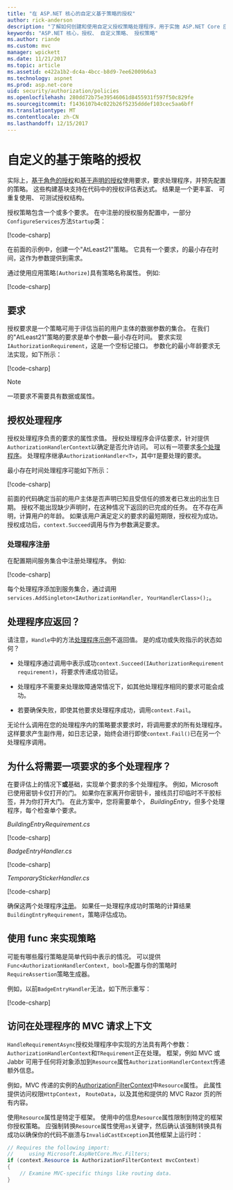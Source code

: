 ```yaml
---
title: "在 ASP.NET 核心的自定义基于策略的授权"
author: rick-anderson
description: "了解如何创建和使用自定义授权策略处理程序，用于实施 ASP.NET Core 应用程序中的授权要求。"
keywords: "ASP.NET 核心，授权、 自定义策略、 授权策略"
ms.author: riande
ms.custom: mvc
manager: wpickett
ms.date: 11/21/2017
ms.topic: article
ms.assetid: e422a1b2-dc4a-4bcc-b8d9-7ee62009b6a3
ms.technology: aspnet
ms.prod: asp.net-core
uid: security/authorization/policies
ms.openlocfilehash: 280dd72b75e39546061d8455931f597f50c829fe
ms.sourcegitcommit: f1436107b4c022b26f5235dddef103cec5aa6bff
ms.translationtype: MT
ms.contentlocale: zh-CN
ms.lasthandoff: 12/15/2017
---
```

# <a name="custom-policy-based-authorization"></a>自定义的基于策略的授权

实际上，[基于角色的授权](xref:security/authorization/roles)和[基于声明的授权](xref:security/authorization/claims)使用要求，要求处理程序，并预先配置的策略。 这些构建基块支持在代码中的授权评估表达式。 结果是一个更丰富、 可重复使用、 可测试授权结构。

授权策略包含一个或多个要求。 在中注册的授权服务配置中，一部分`ConfigureServices`方法`Startup`类：

[!code-csharp[](policies/samples/PoliciesAuthApp1/Startup.cs?range=40-41,50-55,63,72)]

在前面的示例中，创建一个"AtLeast21"策略。 它具有一个要求，的最小存在时间，这作为参数提供到需求。

通过使用应用策略`[Authorize]`具有策略名称属性。 例如: 

[!code-csharp[](policies/samples/PoliciesAuthApp1/Controllers/AlcoholPurchaseController.cs?name=snippet_AlcoholPurchaseControllerClass&highlight=4)]

## <a name="requirements"></a>要求

授权要求是一个策略可用于评估当前的用户主体的数据参数的集合。 在我们的"AtLeast21"策略的要求是单个参数&mdash;最小存在时间。 要求实现`IAuthorizationRequirement`，这是一个空标记接口。 参数化的最小年龄要求无法实现，如下所示：

[!code-csharp[](policies/samples/PoliciesAuthApp1/Services/Requirements/MinimumAgeRequirement.cs?name=snippet_MinimumAgeRequirementClass)]

> [!NOTE]
> 一项要求不需要具有数据或属性。

<a name="security-authorization-policies-based-authorization-handler"></a>

## <a name="authorization-handlers"></a>授权处理程序

授权处理程序负责的要求的属性求值。 授权处理程序会评估要求，针对提供`AuthorizationHandlerContext`以确定是否允许访问。 可以有一项要求[多个处理程序](#security-authorization-policies-based-multiple-handlers)。 处理程序继承`AuthorizationHandler<T>`，其中`T`是要处理的要求。

<a name="security-authorization-handler-example"></a>

最小存在时间处理程序可能如下所示：

[!code-csharp[](policies/samples/PoliciesAuthApp1/Services/Handlers/MinimumAgeHandler.cs?name=snippet_MinimumAgeHandlerClass)]

前面的代码确定当前的用户主体是否声明已知且受信任的颁发者已发出的出生日期。 授权不能出现缺少声明时，在这种情况下返回的已完成的任务。 在不存在声明，计算用户的年龄。 如果该用户满足定义的要求的最短期限，授权视为成功。 授权成功后，`context.Succeed`调用与作为参数满足要求。

<a name="security-authorization-policies-based-handler-registration"></a>

### <a name="handler-registration"></a>处理程序注册

在配置期间服务集合中注册处理程序。 例如: 

[!code-csharp[](policies/samples/PoliciesAuthApp1/Startup.cs?range=40-41,50-55,63-65,72)]

每个处理程序添加到服务集合，通过调用`services.AddSingleton<IAuthorizationHandler, YourHandlerClass>();`。

## <a name="what-should-a-handler-return"></a>处理程序应返回？

请注意，`Handle`中的方法[处理程序示例](#security-authorization-handler-example)不返回值。 是的成功或失败指示的状态如何？

* 处理程序通过调用中表示成功`context.Succeed(IAuthorizationRequirement requirement)`，将要求传递成功验证。

* 处理程序不需要来处理故障通常情况下，如其他处理程序相同的要求可能会成功。

* 若要确保失败，即使其他要求处理程序成功，调用`context.Fail`。

无论什么调用在您的处理程序内的策略要求要求时，将调用要求的所有处理程序。 这样要求产生副作用，如日志记录，始终会进行即使`context.Fail()`已在另一个处理程序调用。

<a name="security-authorization-policies-based-multiple-handlers"></a>

## <a name="why-would-i-want-multiple-handlers-for-a-requirement"></a>为什么将需要一项要求的多个处理程序？

在要评估上的情况下**或**基础，实现单个要求的多个处理程序。 例如，Microsoft 已使用密钥卡仅打开的门。 如果你在家离开你密钥卡，接线员打印临时不干胶标签，并为你打开大门。 在此方案中，您将需要单个， *BuildingEntry*，但多个处理程序，每个检查单个要求。

*BuildingEntryRequirement.cs*

[!code-csharp[](policies/samples/PoliciesAuthApp1/Services/Requirements/BuildingEntryRequirement.cs?name=snippet_BuildingEntryRequirementClass)]

*BadgeEntryHandler.cs*

[!code-csharp[](policies/samples/PoliciesAuthApp1/Services/Handlers/BadgeEntryHandler.cs?name=snippet_BadgeEntryHandlerClass)]

*TemporaryStickerHandler.cs*

[!code-csharp[](policies/samples/PoliciesAuthApp1/Services/Handlers/TemporaryStickerHandler.cs?name=snippet_TemporaryStickerHandlerClass)]

确保这两个处理程序[注册](xref:security/authorization/policies#security-authorization-policies-based-handler-registration)。 如果任一处理程序成功时策略的计算结果`BuildingEntryRequirement`，策略评估成功。

## <a name="using-a-func-to-fulfill-a-policy"></a>使用 func 来实现策略

可能有哪些履行策略是简单代码中表示的情况。 可以提供`Func<AuthorizationHandlerContext, bool>`配置与你的策略时`RequireAssertion`策略生成器。

例如，以前`BadgeEntryHandler`无法，如下所示重写：

[!code-csharp[](policies/samples/PoliciesAuthApp1/Startup.cs?range=52-53,57-63)]

## <a name="accessing-mvc-request-context-in-handlers"></a>访问在处理程序的 MVC 请求上下文

`HandleRequirementAsync`授权处理程序中实现的方法具有两个参数：`AuthorizationHandlerContext`和`TRequirement`正在处理。 框架，例如 MVC 或 Jabbr 可用于任何将对象添加到`Resource`属性`AuthorizationHandlerContext`传递额外信息。

例如，MVC 传递的实例的[AuthorizationFilterContext](/dotnet/api/?term=AuthorizationFilterContext)中`Resource`属性。 此属性提供访问权限`HttpContext`， `RouteData`，以及其他和提供的 MVC Razor 页的所有内容。

使用`Resource`属性是特定于框架。 使用中的信息`Resource`属性限制到特定的框架你授权策略。 应强制转换`Resource`属性使用`as`关键字，然后确认该强制转换具有成功以确保你的代码不崩溃与`InvalidCastException`其他框架上运行时：

```csharp
// Requires the following import:
//     using Microsoft.AspNetCore.Mvc.Filters;
if (context.Resource is AuthorizationFilterContext mvcContext)
{
    // Examine MVC-specific things like routing data.
}
```
